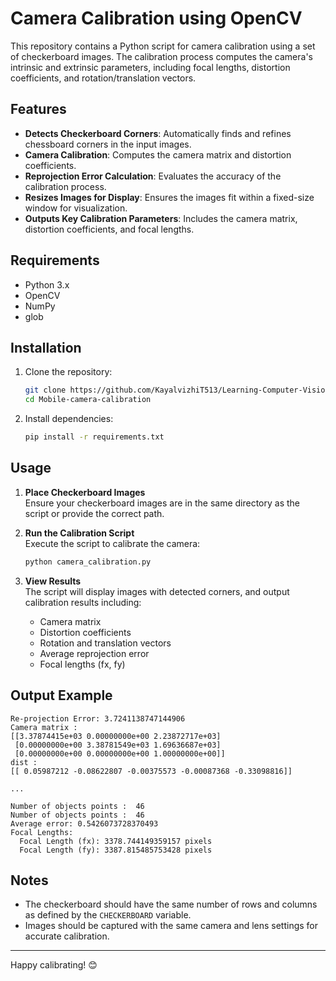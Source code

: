 # Camera Calibration using OpenCV

This repository contains a Python script for camera calibration using a set of checkerboard images. The calibration process computes the camera's intrinsic and extrinsic parameters, including focal lengths, distortion coefficients, and rotation/translation vectors.

## Features

- **Detects Checkerboard Corners**: Automatically finds and refines chessboard corners in the input images.
- **Camera Calibration**: Computes the camera matrix and distortion coefficients.
- **Reprojection Error Calculation**: Evaluates the accuracy of the calibration process.
- **Resizes Images for Display**: Ensures the images fit within a fixed-size window for visualization.
- **Outputs Key Calibration Parameters**: Includes the camera matrix, distortion coefficients, and focal lengths.

## Requirements

- Python 3.x
- OpenCV
- NumPy
- glob

## Installation

1. Clone the repository:
   ```bash
   git clone https://github.com/KayalvizhiT513/Learning-Computer-Vision.git
   cd Mobile-camera-calibration
   ```

2. Install dependencies:
   ```bash
   pip install -r requirements.txt
   ```

## Usage

1. **Place Checkerboard Images**  
   Ensure your checkerboard images are in the same directory as the script or provide the correct path.

2. **Run the Calibration Script**  
   Execute the script to calibrate the camera:
   ```bash
   python camera_calibration.py
   ```

3. **View Results**  
   The script will display images with detected corners, and output calibration results including:
   - Camera matrix
   - Distortion coefficients
   - Rotation and translation vectors
   - Average reprojection error
   - Focal lengths (fx, fy)

## Output Example

```
Re-projection Error: 3.7241138747144906
Camera matrix :
[[3.37874415e+03 0.00000000e+00 2.23872717e+03]
 [0.00000000e+00 3.38781549e+03 1.69636687e+03]
 [0.00000000e+00 0.00000000e+00 1.00000000e+00]]
dist :
[[ 0.05987212 -0.08622807 -0.00375573 -0.00087368 -0.33098816]]

...

Number of objects points :  46
Number of objects points :  46
Average error: 0.5426073728370493
Focal Lengths:
  Focal Length (fx): 3378.744149359157 pixels
  Focal Length (fy): 3387.815485753428 pixels
```

## Notes

- The checkerboard should have the same number of rows and columns as defined by the `CHECKERBOARD` variable.
- Images should be captured with the same camera and lens settings for accurate calibration.

---

Happy calibrating! 😊
